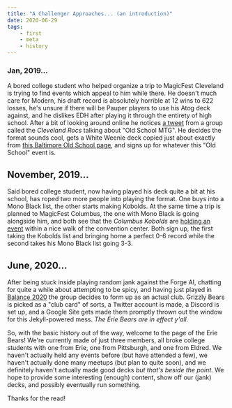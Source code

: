 ```yaml
---
title: "A Challenger Approaches... (an introduction)"
date: 2020-06-29
tags:
    - first
    - meta
    - history
---
```


### Jan, 2019...

A bored college student who helped organize a trip to MagicFest Cleveland is trying to find events which appeal to him while there. He doesn't much care for Modern, his draft record is absolutely horrible at 12 wins to 622 losses, he's unsure if there will be Pauper players to use his Atog deck against, and he dislikes EDH after playing it through the entirety of high school. After a bit of looking around online he notices [a tweet][1] from a group called the *Cleveland Rocs* talking about "Old School MTG". He decides the format sounds cool, gets a White Weenie deck copied just about exactly from [this Baltimore Old School page][2], and signs up for whatever this "Old School" event is.


## November, 2019...

Said bored college student, now having played his deck quite a bit at his school, has roped two more people into playing the format. One buys into a Mono Black list, the other starts making Kobolds. At the same time a trip is planned to MagicFest Columbus, the one with Mono Black is going alongside him, and both see that the *Columbus Kobolds* are [holding an event][3] within a nice walk of the convention center. Both sign up, the first taking the Kobolds list and bringing home a perfect 0-6 record while the second takes his Mono Black list going 3-3.


## June, 2020...

After being stuck inside playing random jank against the Forge AI, chatting for quite a while about attempting to be spicy, and having just played in [Balance 2020][4] the group decides to form up as an actual club. Grizzly Bears is picked as a "club card" of sorts, a Twitter account is made, a Discord is set up, and a Google Site gets made them promptly thrown out the window for this Jekyll-powered mess. *The Erie Bears are in effect y'all.*


So, with the basic history out of the way, welcome to the page of the Erie Bears! We're currently made of just three members, all broke college students with one from Erie, one from Pittsburgh, and one from Eldred. We haven't actually held any events before (but have attended a few), we haven't actually done many meetups (but plan to quite soon), and we definitely haven't actually made good decks *but that's beside the point*. We hope to provide some interesting (enough) content, show off our (jank) decks, and possibly eventually run something.

Thanks for the read!

[1]: https://twitter.com/ClevelandRocsOG/status/1083745267567022080 "The tweet that started it all..."
[2]: https://baltimoreoldschoolmtg.wordpress.com/2018/05/29/building-white-weenie-in-93-94-old-school-with-and-without-a-budget/ "The decklist that started it all..."
[3]: https://twitter.com/ColumbusKobolds/status/1169429214908616704 "The tweet that started the group..."
[4]: https://sites.google.com/view/philadelphiaos/articles-reports/statement-on-balance "The most recently played tournament as-of typing this..."
